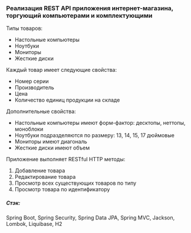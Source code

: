 ### Реализация REST API приложения интернет-магазина, торгующий компьютерами и комплектующими


Типы товаров:
- Настольные компьютеры
- Ноутбуки
- Мониторы
- Жесткие диски

Каждый товар имеет следующие свойства:
- Номер серии
- Производитель
- Цена
- Количество единиц продукции на складе

Дополнительные свойства:
- Настольные компьютеры имеют форм-фактор: десктопы, неттопы, моноблоки
- Ноутбуки подразделяются по размеру: 13, 14, 15, 17 дюймовые
- Мониторы имеют диагональ
- Жесткие диски имеют объем

Приложение выполняет RESTful HTTP методы:
1. Добавление товара
2. Редактирование товара
3. Просмотр всех существующих товаров по типу
4. Просмотр товара по идентификатору

##### Стэк:
Spring Boot, Spring Security, Spring Data JPA, Spring MVC, Jackson, Lombok, Liquibase, H2